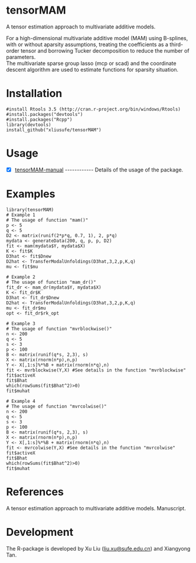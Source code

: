 # tensorMAM
 A tensor estimation approach to multivariate additive models.
 
  For a high-dimensional multivariate additive model (MAM) using B-splines, with or without aparsity assumptions, 
  treating the coefficients as a third-order tensor and borrowing Tucker decomposition to reduce the number of parameters.  
  The multivariate sparse group lasso (mcp or scad) and the coordinate descent algorithm are used to estimate
  functions for sparsity situation.
# Installation

    #install Rtools 3.5 (http://cran.r-project.org/bin/windows/Rtools)
    #install.packages("devtools")
    #install.packages("Rcpp")
    library(devtools)
    install_github("xliusufe/tensorMAM")

# Usage

   - [x] [tensorMAM-manual](https://github.com/xliusufe/tensorMAM/blob/master/inst/tensorMAM-manual.pdf) ------------ Details of the usage of the package.
# Examples
    
    library(tensorMAM)
    # Example 1
    # The usage of function "mam()"
    p <- 5
    q <- 5
    D2 <- matrix(runif(2*p*q, 0.7, 1), 2, p*q) 
    mydata <- generateData(200, q, p, p, D2) 
    fit <- mam(mydata$Y, mydata$X)
    K <- fit$K
    D3hat <- fit$Dnew
    D2hat <- TransferModalUnfoldings(D3hat,3,2,p,K,q)
    mu <- fit$mu
    
    # Example 2
    # The usage of function "mam_dr()"
    fit_dr <- mam_dr(mydata$Y, mydata$X)
    K <- fit_dr$K
    D3hat <- fit_dr$Dnew
    D2hat <- TransferModalUnfoldings(D3hat,3,2,p,K,q)	
    mu <- fit_dr$mu
    opt <- fit_dr$rk_opt	
    
    # Example 3 
    # The usage of function "mvrblockwise()"
    n <- 200
    q <- 5
    s <- 3
    p <- 100
    B <- matrix(runif(q*s, 2,3), s)
    X <- matrix(rnorm(n*p),n,p)
    Y <- X[,1:s]%*%B + matrix(rnorm(n*q),n)
    fit <- mvrblockwise(Y,X) #See details in the function "mvrblockwise"
    fit$activeX
    fit$Bhat
    which(rowSums(fit$Bhat^2)>0)
    fit$muhat
    
    # Example 4
    # The usage of function "mvrcolwise()"
    n <- 200
    q <- 5
    s <- 3
    p <- 100
    B <- matrix(runif(q*s, 2,3), s)
    X <- matrix(rnorm(n*p),n,p)
    Y <- X[,1:s]%*%B + matrix(rnorm(n*q),n)
    fit <- mvrcolwise(Y,X) #See details in the function "mvrcolwise"
    fit$activeX
    fit$Bhat
    which(rowSums(fit$Bhat^2)>0)
    fit$muhat
    
 
 # References
A tensor estimation approach to multivariate additive models. Manuscript.

# Development
The R-package is developed by Xu Liu (liu.xu@sufe.edu.cn) and Xiangyong Tan.
